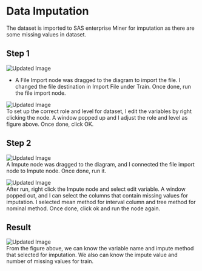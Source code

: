 # Data Imputation
The dataset is imported to SAS enterprise Miner for imputation as there are some missing values in dataset.  

## Step 1  
![Updated Image](https://github.com/weilai0807/WQD7005_AA1/blob/main/SAS%20Enterprise%20Miner/FileImport_1.png)  
- A File Import node was dragged to the diagram to import the file. I changed the file destination in Import File under Train. Once done, run the file import node.  

![Updated Image](https://github.com/weilai0807/WQD7005_AA1/blob/main/SAS%20Enterprise%20Miner/FileImport_2.png)  
To set up the correct role and level for dataset, I edit the variables by right clicking the node. A window popped up and I adjust the role and level as figure above. Once done, click OK.  

## Step 2
![Updated Image](https://github.com/weilai0807/WQD7005_AA1/blob/main/SAS%20Enterprise%20Miner/Impute_1.png)  
A Impute node was dragged to the diagram, and I connected the file import node to Impute node. Once done, run it.  

![Updated Image](https://github.com/weilai0807/WQD7005_AA1/blob/main/SAS%20Enterprise%20Miner/Impute_2.png)  
After run, right click the Impute node and select edit variable. A window popped out, and I can select the columns that contain missing values for imputation. I selected mean method for interval column and tree method for nominal method. Once done, click ok and run the node again.  

## Result
![Updated Image](https://github.com/weilai0807/WQD7005_AA1/blob/main/SAS%20Enterprise%20Miner/ImputeResult.png)  
From the figure above, we can know the variable name and impute method that selected for imputation. We also can know the impute value and number of missing values for train. 
